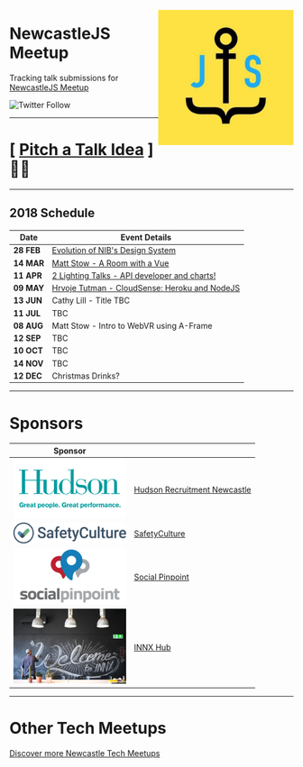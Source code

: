 <img 
	src="newcastlejs.jpeg" 
	alt="NewcastleJS Meetup Logo" 
	align="right" 
	width="240px" 
/>
# NewcastleJS Meetup

Tracking talk submissions for [NewcastleJS Meetup](https://www.meetup.com/NewcastleJS-JavaScript-Meetup/)

![Twitter Follow](https://img.shields.io/twitter/follow/newcastlejs.svg?style=social&label=Follow%20NewcastleJS)

----

# **[ [Pitch a Talk Idea](https://github.com/newwwie/newcastlejs-meetup/issues/new) ]** :bust_in_silhouette::speech_balloon: 

----

## 2018 Schedule

| Date | Event Details |
| --- | --- |
| **28 FEB** | [Evolution of NIB's Design System](https://www.meetup.com/NewcastleJS-JavaScript-Meetup/events/248011877/) |
| **14 MAR** | [Matt Stow - A Room with a Vue](https://www.meetup.com/NewcastleJS-JavaScript-Meetup/events/248243867/) |
| **11 APR** | [2 Lighting Talks - API developer and charts!](https://www.meetup.com/NewcastleJS-JavaScript-Meetup/events/249583312/) |
| **09 MAY** | [Hrvoje Tutman - CloudSense: Heroku and NodeJS](https://www.meetup.com/NewcastleJS-JavaScript-Meetup/events/250353811/) |
| **13 JUN** | Cathy Lill - Title TBC |
| **11 JUL** | TBC |
| **08 AUG** | Matt Stow - Intro to WebVR using A-Frame |
| **12 SEP** | TBC |
| **10 OCT** | TBC |
| **14 NOV** | TBC |
| **12 DEC** | Christmas Drinks? |

----

# Sponsors

| Sponsor |  |
| --- | --- |
| <img src="sponsors/hudson.png" width="200px" /> | [Hudson Recruitment Newcastle](http://au.hudson.com/contact-us/newcastle) |
| <img src="sponsors/safetyculture.png" width="200px" /> | [SafetyCulture](https://safetyculture.com/) |
| <img src="sponsors/socialpinpoint.jpg" width="200px" /> | [Social Pinpoint](https://www.socialpinpoint.com/) |
| <img src="sponsors/innx.jpg" width="200px" /> | [INNX Hub](https://innx.com.au/)  |

----

# Other Tech Meetups

[Discover more Newcastle Tech Meetups](https://www.meetup.com/find/tech/?allMeetups=false&radius=2&userFreeform=Newcastle%2C+Australia&mcId=z1000658&mcName=Newcastle%2C+AU&sort=recommended&eventFilter=all)
